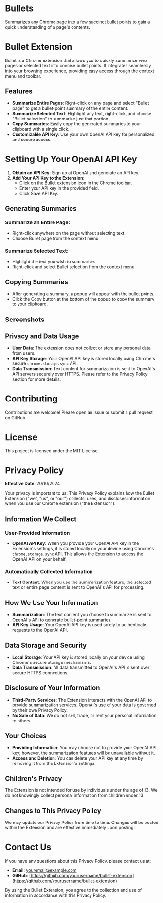 # Bullets
Summarizes any Chrome page into a few succinct bullet points to gain a quick understanding of a page's contents.

# Bullet Extension
Bullet is a Chrome extension that allows you to quickly summarize web pages or selected text into concise bullet points. It integrates seamlessly into your browsing experience, providing easy access through the context menu and toolbar.

## Features
- **Summarize Entire Pages**: Right-click on any page and select "Bullet page" to get a bullet-point summary of the entire content.
- **Summarize Selected Text**: Highlight any text, right-click, and choose "Bullet selection" to summarize just that portion.
- **Copy Summaries**: Easily copy the generated summaries to your clipboard with a single click.
- **Customizable API Key**: Use your own OpenAI API key for personalized and secure access.

# Setting Up Your OpenAI API Key

1. **Obtain an API Key**: Sign up at OpenAI and generate an API key.
2. **Add Your API Key to the Extension**:
   - Click on the Bullet extension icon in the Chrome toolbar.
   - Enter your API key in the provided field.
   - Click Save API Key.

## Generating Summaries
### Summarize an Entire Page:
- Right-click anywhere on the page without selecting text.
- Choose Bullet page from the context menu.

### Summarize Selected Text:
- Highlight the text you wish to summarize.
- Right-click and select Bullet selection from the context menu.

## Copying Summaries
- After generating a summary, a popup will appear with the bullet points.
- Click the Copy button at the bottom of the popup to copy the summary to your clipboard.

## Screenshots

## Privacy and Data Usage
- **User Data**: The extension does not collect or store any personal data from users.
- **API Key Storage**: Your OpenAI API key is stored locally using Chrome's secure `chrome.storage.sync` API.
- **Data Transmission**: Text content for summarization is sent to OpenAI's API servers securely over HTTPS. Please refer to the Privacy Policy section for more details.

# Contributing
Contributions are welcome! Please open an issue or submit a pull request on GitHub.

# License
This project is licensed under the MIT License.

# Privacy Policy
**Effective Date**: 20/10/2024

Your privacy is important to us. This Privacy Policy explains how the Bullet Extension ("we", "us", or "our") collects, uses, and discloses information when you use our Chrome extension ("the Extension").

## Information We Collect

### User-Provided Information
- **OpenAI API Key**: When you provide your OpenAI API key in the Extension's settings, it is stored locally on your device using Chrome's `chrome.storage.sync` API. This allows the Extension to access the OpenAI API on your behalf.

### Automatically Collected Information
- **Text Content**: When you use the summarization feature, the selected text or entire page content is sent to OpenAI's API for processing.

## How We Use Your Information
- **Summarization**: The text content you choose to summarize is sent to OpenAI's API to generate bullet-point summaries.
- **API Key Usage**: Your OpenAI API key is used solely to authenticate requests to the OpenAI API.

## Data Storage and Security
- **Local Storage**: Your API key is stored locally on your device using Chrome's secure storage mechanisms.
- **Data Transmission**: All data transmitted to OpenAI's API is sent over secure HTTPS connections.

## Disclosure of Your Information
- **Third-Party Services**: The Extension interacts with the OpenAI API to provide summarization services. OpenAI's use of your data is governed by their own Privacy Policy.
- **No Sale of Data**: We do not sell, trade, or rent your personal information to others.

## Your Choices
- **Providing Information**: You may choose not to provide your OpenAI API key; however, the summarization features will be unavailable without it.
- **Access and Deletion**: You can delete your API key at any time by removing it from the Extension's settings.

## Children's Privacy
The Extension is not intended for use by individuals under the age of 13. We do not knowingly collect personal information from children under 13.

## Changes to This Privacy Policy
We may update our Privacy Policy from time to time. Changes will be posted within the Extension and are effective immediately upon posting.

# Contact Us
If you have any questions about this Privacy Policy, please contact us at:

- **Email**: youremail@example.com
- **GitHub**: [https://github.com/yourusername/bullet-extension](https://github.com/yourusername/bullet-extension)

By using the Bullet Extension, you agree to the collection and use of information in accordance with this Privacy Policy.
